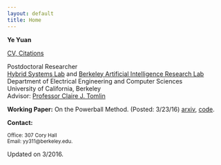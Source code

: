 ```yaml
---
layout: default
title: Home
---
```

<b>Ye Yuan</b>

<p><a href="https://hybrid.eecs.berkeley.edu/~yeyuan/cv_yeyuan_2015.pdf">CV, <a href="https://scholar.google.com/citations?user=Jhj7LZUAAAAJ&hl=en">Citations</a></p>

<p>Postdoctoral Researcher<br  />
<a href="http://hybrid.eecs.berkeley.edu/people.html">Hybrid Systems Lab</a> and <a href="http://bair.berkeley.edu/students.html">Berkeley Artificial Intelligence Research Lab</a><br  />
Department of Electrical Engineering and Computer Sciences<br  />
University of California, Berkeley <br  />
Advisor: <a href="http://www.eecs.berkeley.edu/~tomlin">Professor Claire J. Tomlin</a></p>


<!--<b>News:</b>-->


<!--<p><small>[Jan 20, 2016] Our paper: “Network identifiability from intrinsic noise,” was accepted by IEEE Transactions on Automatic Control. </small></p>-->


<p> <b>Working Paper:</b> On the Powerball Method. (Posted: 3/23/16) <a href="http://arxiv.org/abs/1603.07421"> arxiv</a>, <a href="https://github.com/mli/powerball"> code</a>. </p>

<!--<p><font color="red">I am in the job market, research and teaching statements are available upon request. </font></p>-->


<b>Contact:</b>

<p><small>Office: 307 Cory Hall <br  />
<!--(most of the time) or Desk 36, 732 Sutardja Dai Hall<br  />-->
Email: yy311@berkeley.edu.</small></p>



<span class="footercued">
Updated on 3/2016.<br />
<span>


<script type="text/javascript" id="clustrmaps" src="//cdn.clustrmaps.com/map_v2.js?u=7Veh&d=yguR5_G3NUuhN_gFSGtzaYE7LKn1yFCyVuc9_ytJA_o"></script>
